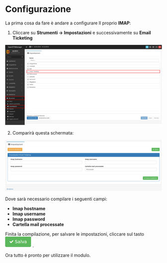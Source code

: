 # Configurazione

La prima cosa da fare è andare a configurare Il proprio **IMAP**:

1. Cliccare su **Strumenti -&gt; Impostazioni** e successivamente su **Email Ticketing**

![](../../.gitbook/assets/imap.png)

2. Comparirà questa schermata:

![](../../.gitbook/assets/emailticketing.png)

Dove sarà necessario compilare i seguenti campi:

* **Imap hostname** 
* **Imap username**
* **Imap password**
* **Cartella mail processate** 

Finita la compilazione, per salvare le impostazioni, cliccare sul tasto ![](../../.gitbook/assets/salva%20%282%29%20%282%29%20%283%29%20%281%29.png) . 

Ora tutto è pronto per utilizzare il modulo.

